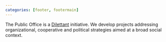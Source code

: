 ```yaml
---
categories: [footer, footermain]
---
```


The Public Office is a [Dilettant](http://dilettant.se) initiative. We develop projects addressing organizational, cooperative and political strategies aimed at a broad social context.